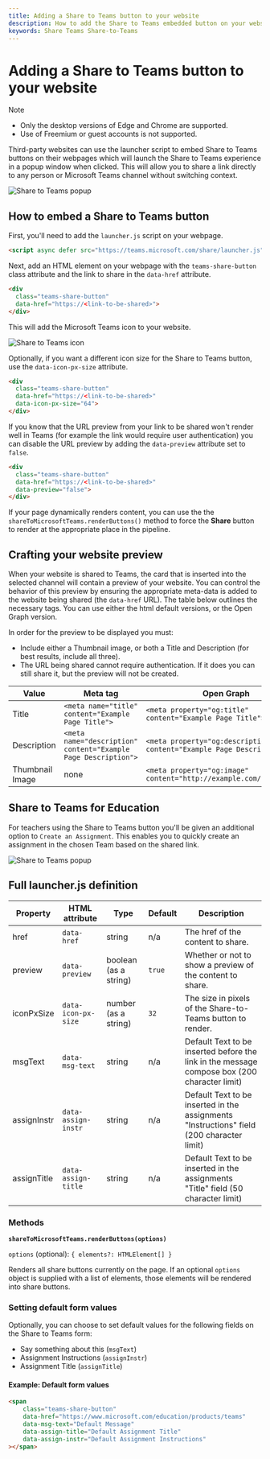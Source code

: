 ```yaml
---
title: Adding a Share to Teams button to your website
description: How to add the Share to Teams embedded button on your website
keywords: Share Teams Share-to-Teams
---
```

# Adding a Share to Teams button to your website

>[!NOTE]
> * Only the desktop versions of Edge and Chrome are supported.
> * Use of Freemium or guest accounts is not supported.

Third-party websites can use the launcher script to embed Share to Teams buttons on their webpages which will launch the Share to Teams experience in a popup window when clicked. This will allow you to share a link directly to any person or Microsoft Teams channel without switching context.

![Share to Teams popup](~/assets/images/share-to-teams-popup.png)

## How to embed a Share to Teams button

First, you'll need to add the `launcher.js` script on your webpage.

```html
<script async defer src="https://teams.microsoft.com/share/launcher.js"></script>
```

Next, add an HTML element on your webpage with the `teams-share-button` class attribute and the link to share in the `data-href` attribute.

```html
<div
  class="teams-share-button"
  data-href="https://<link-to-be-shared>">
</div>
```

This will add the Microsoft Teams icon to your website.

![Share to Teams icon](~/assets/icons/share-to-teams-icon.png)

Optionally, if you want a different icon size for the Share to Teams button, use the `data-icon-px-size` attribute.

```html
<div
  class="teams-share-button"
  data-href="https://<link-to-be-shared>"
  data-icon-px-size="64">
</div>
```

If you know that the URL preview from your link to be shared won't render well in Teams (for example the link would require user authentication) you can disable the URL preview by adding the `data-preview` attribute set to `false`.

```html
<div
  class="teams-share-button"
  data-href="https://<link-to-be-shared>"
  data-preview="false">
</div>
```

If your page dynamically renders content, you can use the the `shareToMicrosoftTeams.renderButtons()` method to force the **Share** button to render at the appropriate place in the pipeline.

## Crafting your website preview

When your website is shared to Teams, the card that is inserted into the selected channel will contain a preview of your website. You can control the behavior of this preview by ensuring the appropriate meta-data is added to the website being shared (the `data-href` URL). The table below outlines the necessary tags. You can use either the html default versions, or the Open Graph version.

In order for the preview to be displayed you must:

* Include either a Thumbnail image, or both a Title and Description (for best results, include all three).
* The URL being shared cannot require authentication. If it does you can still share it, but the preview will not be created.

|Value|Meta tag| Open Graph|
|----|----|----|
|Title|`<meta name="title" content="Example Page Title">`|`<meta property="og:title" content="Example Page Title">`|
|Description|`<meta name="description" content="Example Page Description">`|`<meta property="og:description" content="Example Page Description">`|
|Thumbnail Image| none |`<meta property="og:image" content="http://example.com/image.jpg">`|

## Share to Teams for Education

For teachers using the Share to Teams button you'll be given an additional option to `Create an Assignment`. This enables you to quickly create an assignment in the chosen Team based on the shared link.

![Share to Teams popup](~/assets/images/share-to-teams-popup-edu.png)

## Full launcher.js definition

| Property | HTML attribute | Type | Default | Description |
| -------------- | ---------------------- | --------------------- | ------- | ---------------------------------------------------------------------- |
| href | `data-href` | string | n/a | The href of the content to share. |
| preview | `data-preview` | boolean (as a string) | `true` | Whether or not to show a preview of the content to share. |
| iconPxSize | `data-icon-px-size` | number (as a string) | `32` | The size in pixels of the Share-to-Teams button to render. |
| msgText | `data-msg-text` | string | n/a | Default Text to be inserted before the link in the message compose box (200 character limit) |
| assignInstr | `data-assign-instr` | string | n/a | Default Text to be inserted in the assignments "Instructions" field (200 character limit) |
| assignTitle | `data-assign-title` | string | n/a | Default Text to be inserted in the assignments "Title" field (50 character limit) |

### Methods

**`shareToMicrosoftTeams.renderButtons(options)`**

`options` (optional): `{ elements?: HTMLElement[] }`

Renders all share buttons currently on the page. If an optional `options` object is supplied with a list of elements, those elements will be rendered into share buttons.

### Setting default form values

Optionally, you can choose to set default values for the following fields on the Share to Teams form:

* Say something about this (`msgText`)
* Assignment Instructions (`assignInstr`)
* Assignment Title (`assignTitle`)

#### Example: Default form values

```html
<span
    class="teams-share-button"
    data-href="https://www.microsoft.com/education/products/teams"
    data-msg-text="Default Message"
    data-assign-title="Default Assignment Title"
    data-assign-instr="Default Assignment Instructions"
></span>
```
